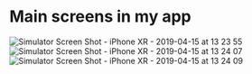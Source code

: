 # Main screens in my app
![Simulator Screen Shot - iPhone XR - 2019-04-15 at 13 23 55](https://user-images.githubusercontent.com/41009575/56111696-12aa0e80-5f83-11e9-9c10-69ef699391f6.png)
![Simulator Screen Shot - iPhone XR - 2019-04-15 at 13 24 07](https://user-images.githubusercontent.com/41009575/56111699-15a4ff00-5f83-11e9-9086-2601c714c962.png)
![Simulator Screen Shot - iPhone XR - 2019-04-15 at 13 24 09](https://user-images.githubusercontent.com/41009575/56111702-176ec280-5f83-11e9-94a9-fd4ead57032e.png)
